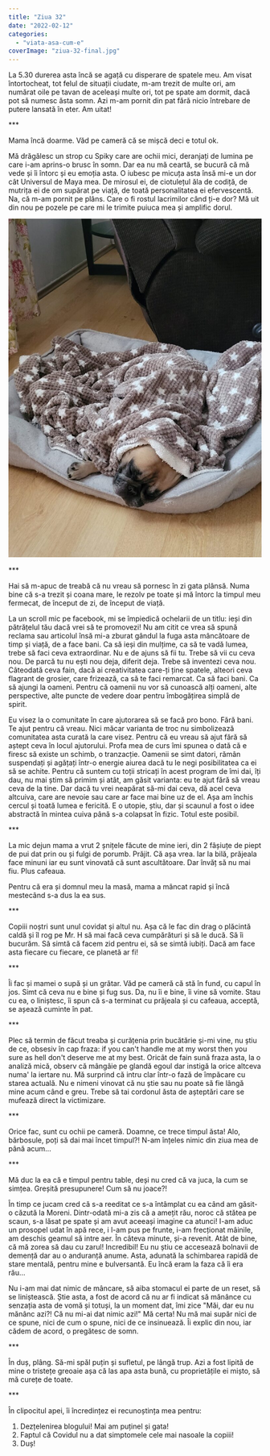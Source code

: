 ```yaml
---
title: "Ziua 32"
date: "2022-02-12"
categories: 
  - "viata-asa-cum-e"
coverImage: "ziua-32-final.jpg"
---
```


La 5.30 durerea asta încă se agață cu disperare de spatele meu. Am visat întortocheat, tot felul de situații ciudate, m-am trezit de multe ori, am numărat oile pe tavan de aceleași multe ori, tot pe spate am dormit, dacă pot să numesc ăsta somn. Azi m-am pornit din pat fără nicio întrebare de putere lansată în eter. Am uitat!

\*\*\*

Mama încă doarme. Văd pe cameră că se mișcă deci e totul ok.

Mă drăgălesc un strop cu Spiky care are ochii mici, deranjați de lumina pe care i-am aprins-o brusc în somn. Dar ea nu mă ceartă, se bucură că mă vede și îi întorc și eu emoția asta. O iubesc pe micuța asta însă mi-e un dor cât Universul de Maya mea. De mirosul ei, de ciotulețul ăla de codiță, de mutrița ei de om supărat pe viață, de toată personalitatea ei efervescentă. Na, că m-am pornit pe plâns. Care o fi rostul lacrimilor când ți-e dor? Mă uit din nou pe pozele pe care mi le trimite puiuca mea și amplific dorul. 

![](images/ziua-32-Maya-768x1024.jpeg)

\*\*\*

Hai să m-apuc de treabă că nu vreau să pornesc în zi gata plânsă. Numa bine că s-a trezit și coana mare, le rezolv pe toate și mă întorc la timpul meu fermecat, de început de zi, de început de viață.

La un scroll mic pe facebook, mi se împiedică ochelarii de un titlu: ieși din pătrățelul tău dacă vrei să te promovezi! Nu am citit ce vrea să spună reclama sau articolul însă mi-a zburat gândul la fuga asta mâncătoare de timp și viață, de a face bani. Ca să ieși din mulțime, ca să te vadă lumea, trebe să faci ceva extraordinar. Nu e de ajuns să fii tu. Trebe să vii cu ceva nou. De parcă tu nu ești nou deja, diferit deja. Trebe să inventezi ceva nou. Câteodată ceva fain, dacă ai creativitatea care-ți ține spatele, alteori ceva flagrant de grosier, care frizează, ca să te faci remarcat. Ca să faci bani. Ca să ajungi la oameni. Pentru că oamenii nu vor să cunoască alți oameni, alte perspective, alte puncte de vedere doar pentru îmbogățirea simplă de spirit. 

Eu visez la o comunitate în care ajutorarea să se facă pro bono. Fără bani. Te ajut pentru că vreau. Nici măcar varianta de troc nu simbolizează comunitatea asta curată la care visez. Pentru că eu vreau să ajut fără să aștept ceva în locul ajutorului. Profa mea de curs îmi spunea o dată că e firesc să existe un schimb, o tranzacție. Oamenii se simt datori, rămân suspendați și agățați într-o energie aiurea dacă tu le negi posibilitatea ca ei să se achite. Pentru că suntem cu toții stricați în acest program de îmi dai, îți dau, nu mai știm să primim și atât, am găsit varianta: eu te ajut fără să vreau ceva de la tine. Dar dacă tu vrei neapărat să-mi dai ceva, dă acel ceva altcuiva, care are nevoie sau care ar face mai bine uz de el. Așa am închis cercul și toată lumea e fericită. E o utopie, știu, dar și scaunul a fost o idee abstractă în mintea cuiva până s-a colapsat în fizic. Totul este posibil.

\*\*\*

La mic dejun mama a vrut 2 șnițele făcute de mine ieri, din 2 fâșiuțe de piept de pui dat prin ou și fulgi de porumb. Prăjit. Că așa vrea. Iar la bilă, prăjeala face minuni iar eu sunt vinovată că sunt ascultătoare. Dar învăț să nu mai fiu. Plus cafeaua.

Pentru că era și domnul meu la masă, mama a mâncat rapid și încă mestecând s-a dus la ea sus.

\*\*\*

Copiii noștri sunt unul covidat și altul nu. Așa că le fac din drag o plăcintă caldă și îl rog pe Mr. H să mai facă ceva cumpărături și să le ducă. Să îi bucurăm. Să simtă că facem zid pentru ei, să se simtă iubiți. Dacă am face asta fiecare cu fiecare, ce planetă ar fi!

\*\*\*

Îi fac și mamei o supă și un grătar. Văd pe cameră că stă în fund, cu capul în jos. Simt că ceva nu e bine și fug sus. Da, nu îi e bine, îi vine să vomite. Stau cu ea, o liniștesc, îi spun că s-a terminat cu prăjeala și cu cafeaua, acceptă, se așează cuminte în pat. 

\*\*\*

Plec să termin de făcut treaba și curățenia prin bucătărie și-mi vine, nu știu de ce, obsesiv în cap fraza: if you can't handle me at my worst then you sure as hell don't deserve me at my best. Oricât de fain sună fraza asta, la o analiză mică, observ că mângâie pe glandă egoul dar instigă la orice altceva numa' la iertare nu. Mă surprind că intru clar într-o fază de împăcare cu starea actuală. Nu e nimeni vinovat că nu știe sau nu poate să fie lângă mine acum când e greu. Trebe să tai cordonul ăsta de așteptări care se mufează direct la victimizare.

\*\*\*

Orice fac, sunt cu ochii pe cameră. Doamne, ce trece timpul ăsta! Alo, bărbosule, poți să dai mai încet timpul?! N-am înțeles nimic din ziua mea de până acum…

\*\*\*

Mă duc la ea că e timpul pentru table, deși nu cred că va juca, la cum se simțea. Greșită presupunere! Cum să nu joace?!

În timp ce jucam cred că s-a reeditat ce s-a întâmplat cu ea când am găsit-o căzută la Moreni. Dintr-odată mi-a zis că a amețit rău, noroc că stătea pe scaun, s-a lăsat pe spate și am avut aceeași imagine ca atunci! I-am aduc un prosopel udat în apă rece, i l-am pus pe frunte, i-am frecționat mâinile, am deschis geamul să intre aer. În câteva minute, și-a revenit. Atât de bine, că mă zorea să dau cu zarul! Incredibil! Eu nu știu ce accesează bolnavii de demență dar au o anduranță anume. Asta, adunată la schimbarea rapidă de stare mentală, pentru mine e bulversantă. Eu încă eram la faza că îi era rău…

Nu i-am mai dat nimic de mâncare, să aiba stomacul ei parte de un reset, să se liniștească. Știe asta, a fost de acord că nu ar fi indicat să mănânce cu senzația asta de vomă și totuși, la un moment dat, îmi zice "Măi, dar eu nu mănânc azi?! Că nu mi-ai dat nimic azi!" Mă certa! Nu mă mai supăr nici de ce spune, nici de cum o spune, nici de ce insinuează. Îi explic din nou, iar cădem de acord, o pregătesc de somn.

\*\*\*

În duș, plâng. Să-mi spăl puțin și sufletul, pe lângă trup. Azi a fost lipită de mine o tristețe greoaie așa că las apa asta bună, cu proprietățile ei mișto, să mă curețe de toate.

\*\*\*

În clipocitul apei, îi încredințez ei recunoștința mea pentru:

1. Dezțelenirea blogului! Mai am puținel și gata!
2. Faptul că Covidul nu a dat simptomele cele mai nasoale la copiii!
3. Duș!
